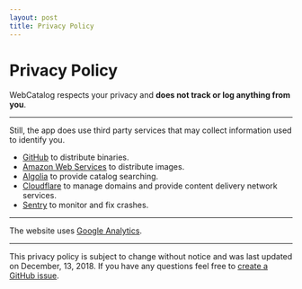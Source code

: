 ```yaml
---
layout: post
title: Privacy Policy
---
```


# Privacy Policy

WebCatalog respects your privacy and **does not track or log anything from you**.

* * *

Still, the app does use third party services that may collect information used to identify you.

* [GitHub](https://help.github.com/articles/github-privacy-statement/) to distribute binaries.
* [Amazon Web Services](https://aws.amazon.com/privacy/) to distribute images.
* [Algolia](https://www.algolia.com/policies/privacy) to provide catalog searching.
* [Cloudflare](https://www.algolia.com/policies/privacy) to manage domains and provide content delivery network services.
* [Sentry](https://sentry.io/privacy/) to monitor and fix crashes.

* * *

The website uses [Google Analytics](https://support.google.com/analytics/answer/6004245?hl=en).

* * *

This privacy policy is subject to change without notice and was last updated on December, 13, 2018. If you have any questions feel free to [create a GitHub issue](https://github.com/quanglam2807/webcatalog/issues).